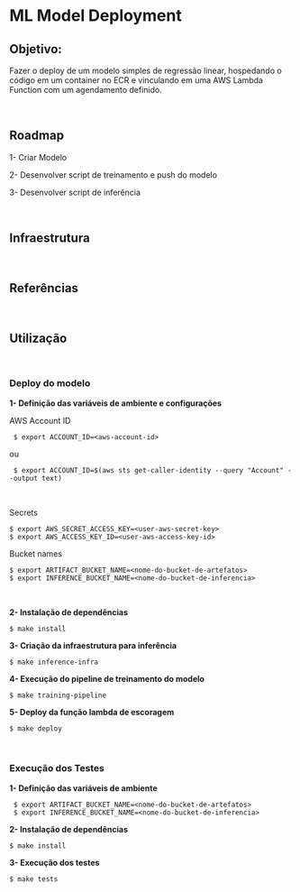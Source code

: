 # ML Model Deployment

## Objetivo:
Fazer o deploy de um modelo simples de regressão linear, hospedando o código em um container no ECR e vinculando em uma AWS Lambda Function com um agendamento definido.

<br>

## Roadmap

1- Criar Modelo

2- Desenvolver script de treinamento e push do modelo

3- Desenvolver script de inferência

<br>

## Infraestrutura

<br>

## Referências

<br>

## Utilização


<br>

### Deploy do modelo

**1- Definição das variáveis de ambiente e configurações**

AWS Account ID

```shell
 $ export ACCOUNT_ID=<aws-account-id>
```
ou 
```shell
 $ export ACCOUNT_ID=$(aws sts get-caller-identity --query "Account" --output text)
 ```

<br>

 Secrets
 ```shell
 $ export AWS_SECRET_ACCESS_KEY=<user-aws-secret-key>
 $ export AWS_ACCESS_KEY_ID=<user-aws-access-key-id>
 ```


Bucket names
 ```shell
 $ export ARTIFACT_BUCKET_NAME=<nome-do-bucket-de-artefatos>
 $ export INFERENCE_BUCKET_NAME=<nome-do-bucket-de-inferencia>
```

<br>

 **2- Instalação de dependências**
 ```shell
 $ make install
```

 **3- Criação da infraestrutura para inferência**
 ```shell
 $ make inference-infra
```

 **4- Execução do pipeline de treinamento do modelo**
 ```shell
 $ make training-pipeline
```

 **5- Deploy da função lambda de escoragem**
 ```shell
 $ make deploy
```

<br>

### Execução dos Testes

**1- Definição das variáveis de ambiente**

```shell
 $ export ARTIFACT_BUCKET_NAME=<nome-do-bucket-de-artefatos>
 $ export INFERENCE_BUCKET_NAME=<nome-do-bucket-de-inferencia>
```

 **2- Instalação de dependências**
 ```shell
 $ make install
```

 **3- Execução dos testes**
 ```shell
 $ make tests
```